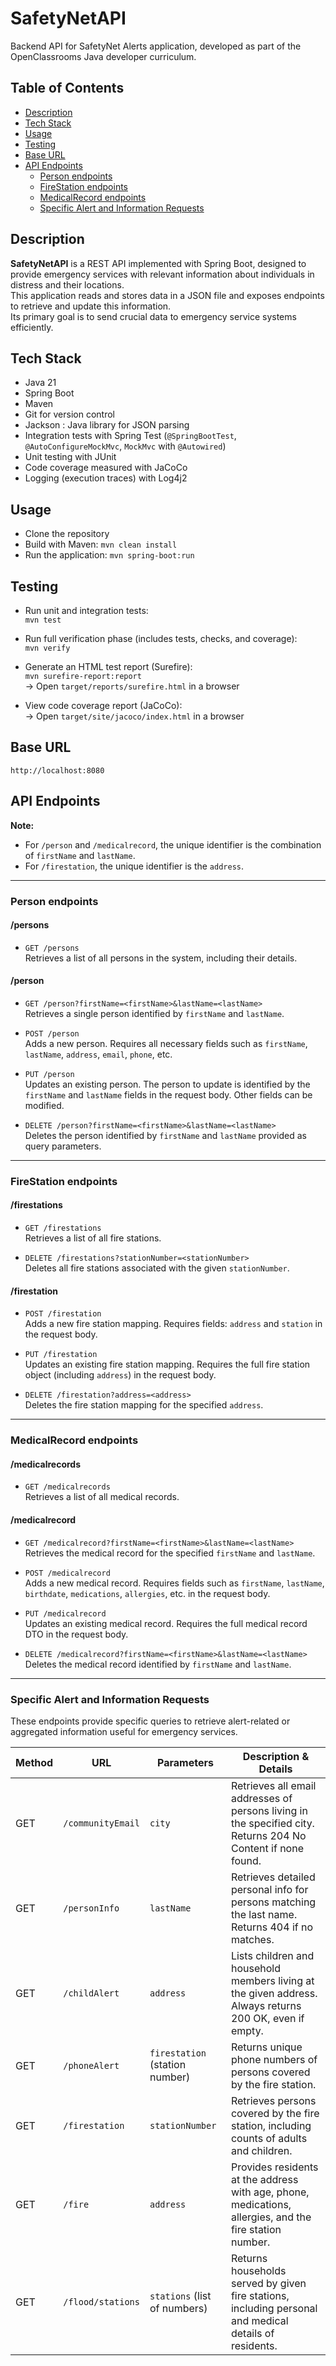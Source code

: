 # SafetyNetAPI

Backend API for SafetyNet Alerts application, developed as part of the OpenClassrooms Java developer curriculum.

## Table of Contents
- [Description](#description)
- [Tech Stack](#tech-stack)
- [Usage](#usage)
- [Testing](#testing)
- [Base URL](#base-url)
- [API Endpoints](#api-endpoints)
    - [Person endpoints](#person-endpoints)
    - [FireStation endpoints](#firestation-endpoints)
    - [MedicalRecord endpoints](#medicalrecord-endpoints)
    - [Specific Alert and Information Requests](#specific-alert-and-information-requests)

## Description

**SafetyNetAPI** is a REST API implemented with Spring Boot, designed to provide emergency services with relevant information about individuals in distress and their locations.  
This application reads and stores data in a JSON file and exposes endpoints to retrieve and update this information.  
Its primary goal is to send crucial data to emergency service systems efficiently.

## Tech Stack

- Java 21
- Spring Boot
- Maven
- Git for version control
- Jackson : Java library for JSON parsing
- Integration tests with Spring Test (`@SpringBootTest`, `@AutoConfigureMockMvc`, `MockMvc` with `@Autowired`)
- Unit testing with JUnit
- Code coverage measured with JaCoCo
- Logging (execution traces) with Log4j2

## Usage

- Clone the repository
- Build with Maven: `mvn clean install`
- Run the application: `mvn spring-boot:run`

## Testing

- Run unit and integration tests:  
  `mvn test`

- Run full verification phase (includes tests, checks, and coverage):  
  `mvn verify`

- Generate an HTML test report (Surefire):  
  `mvn surefire-report:report`  
  → Open `target/reports/surefire.html` in a browser

- View code coverage report (JaCoCo):  
  → Open `target/site/jacoco/index.html` in a browser

## Base URL
`http://localhost:8080`

## API Endpoints

**Note:**
- For `/person` and `/medicalrecord`, the unique identifier is the combination of `firstName` and `lastName`.
- For `/firestation`, the unique identifier is the `address`.

---

### Person endpoints

#### /persons
- `GET /persons`  
  Retrieves a list of all persons in the system, including their details.

#### /person
- `GET /person?firstName=<firstName>&lastName=<lastName>`  
  Retrieves a single person identified by `firstName` and `lastName`.

- `POST /person`  
  Adds a new person. Requires all necessary fields such as `firstName`, `lastName`, `address`, `email`, `phone`, etc.

- `PUT /person`  
  Updates an existing person. The person to update is identified by the `firstName` and `lastName` fields in the request body. Other fields can be modified.

- `DELETE /person?firstName=<firstName>&lastName=<lastName>`  
  Deletes the person identified by `firstName` and `lastName` provided as query parameters.

---

### FireStation endpoints

#### /firestations
- `GET /firestations`  
  Retrieves a list of all fire stations.

- `DELETE /firestations?stationNumber=<stationNumber>`  
  Deletes all fire stations associated with the given `stationNumber`.

#### /firestation
- `POST /firestation`  
  Adds a new fire station mapping. Requires fields: `address` and `station` in the request body.

- `PUT /firestation`  
  Updates an existing fire station mapping. Requires the full fire station object (including `address`) in the request body.

- `DELETE /firestation?address=<address>`  
  Deletes the fire station mapping for the specified `address`.

---

### MedicalRecord endpoints

#### /medicalrecords
- `GET /medicalrecords`  
  Retrieves a list of all medical records.

#### /medicalrecord
- `GET /medicalrecord?firstName=<firstName>&lastName=<lastName>`  
  Retrieves the medical record for the specified `firstName` and `lastName`.

- `POST /medicalrecord`  
  Adds a new medical record. Requires fields such as `firstName`, `lastName`, `birthdate`, `medications`, `allergies`, etc. in the request body.

- `PUT /medicalrecord`  
  Updates an existing medical record. Requires the full medical record DTO in the request body.

- `DELETE /medicalrecord?firstName=<firstName>&lastName=<lastName>`  
  Deletes the medical record identified by `firstName` and `lastName`.

---

### Specific Alert and Information Requests

These endpoints provide specific queries to retrieve alert-related or aggregated information useful for emergency services.

| Method | URL               | Parameters                     | Description & Details                                                                                        |
|--------|-------------------|--------------------------------|--------------------------------------------------------------------------------------------------------------|
| GET    | `/communityEmail` | `city`                         | Retrieves all email addresses of persons living in the specified city. Returns 204 No Content if none found. |
| GET    | `/personInfo`     | `lastName`                     | Retrieves detailed personal info for persons matching the last name. Returns 404 if no matches.              |
| GET    | `/childAlert`     | `address`                      | Lists children and household members living at the given address. Always returns 200 OK, even if empty.      |
| GET    | `/phoneAlert`     | `firestation` (station number) | Returns unique phone numbers of persons covered by the fire station.                                         |
| GET    | `/firestation`    | `stationNumber`                | Retrieves persons covered by the fire station, including counts of adults and children.                      |
| GET    | `/fire`           | `address`                      | Provides residents at the address with age, phone, medications, allergies, and the fire station number.      |
| GET    | `/flood/stations` | `stations` (list of numbers)   | Returns households served by given fire stations, including personal and medical details of residents.       |